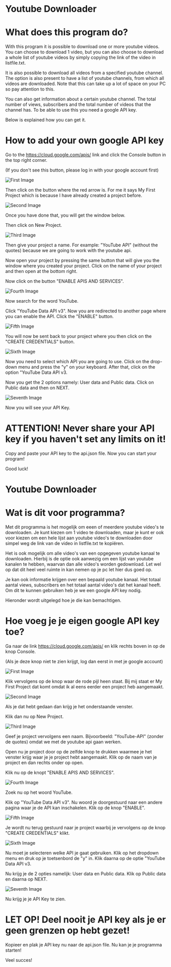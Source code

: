 # Youtube Downloader

# What does this program do?

With this program it is possible to download one or more youtube videos. You can choose to download 1 video, but you can also choose to download a whole list of youtube videos by simply copying the link of the video in listfile.txt.

It is also possible to download all videos from a specified youtube channel. The option is also present to have a list of youtube channels, from which all videos are downloaded. Note that this can take up a lot of space on your PC so pay attention to this.

You can also get information about a certain youtube channel. The total number of views, subscribers and the total number of videos that the channel has. To be able to use this you need a google API key.

Below is explained how you can get it.

# How to add your own google API key

Go to the https://cloud.google.com/apis/ link and click the Console button in the top right corner.

(If you don't see this button, please log in with your google account first)

![First Image](/images/firstimage.png)

Then click on the button where the red arrow is. For me it says My First Project which is because I have already created a project before.

![Second Image](/images/secondimage.png)

Once you have done that, you will get the window below.

Then click on New Project.

![Third Image](/images/thirdimage.png)

Then give your project a name. For example: "YouTube API" (without the quotes) because we are going to work with the youtube api.

Now open your project by pressing the same button that will give you the window where you created your project. Click on the name of your project and then open at the bottom right.

Now click on the button "ENABLE APIS AND SERVICES".

![Fourth Image](/images/fourthimage.png)

Now search for the word YouTube.

Click "YouTube Data API v3". Now you are redirected to another page where you can enable the API. Click the "ENABLE" button.

![Fifth Image](/images/fifthimage.png)

You will now be sent back to your project where you then click on the "CREATE CREDENTIALS" button.

![Sixth Image](/images/sixthimage.png)

Now you need to select which API you are going to use. Click on the drop-down menu and press the "y" on your keyboard. After that, click on the option "YouTube Data API v3.

Now you get the 2 options namely: User data and Public data. Click on Public data and then on NEXT.

![Seventh Image](/images/seventhimage.png)

Now you will see your API Key.

# ATTENTION! Never share your API key if you haven't set any limits on it!

Copy and paste your API key to the api.json file. Now you can start your program!

Good luck!

# Youtube Downloader
 
# Wat is dit voor programma?

Met dit programma is het mogelijk om eeen of meerdere youtube video's te downloaden. Je kunt kiezen om 1 video te downloaden, maar je kunt er ook voor kiezen om een hele lijst aan youtube video's te downloaden door simpel weg de link van de video in listfile.txt te kopiëren.

Het is ook mogelijk om alle video's van een opgegeven youtube kanaal te downloaden. Hierbij is de optie ook aanwezig om een lijst van youtube kanalen te hebben, waarvan dan alle video's worden gedownload. Let wel op dat dit heel veel ruimte in kan nemen op je pc let hier dus goed op.

Je kan ook informatie krijgen over een bepaald youtube kanaal. Het totaal aantal views, subscribers en het totaal aantal video's dat het kanaal heeft. Om dit te kunnen gebruiken heb je we een google API key nodig.

Hieronder wordt uitgelegd hoe je die kan bemachtigen.

# Hoe voeg je je eigen google API key toe?

Ga naar de link https://cloud.google.com/apis/ en klik rechts boven in op de knop Console.

(Als je deze knop niet te zien krijgt, log dan eerst in met je google account)

![First Image](/images/firstimage.png)

Klik vervolgens op de knop waar de rode pijl heen staat. Bij mij staat er My First Project dat komt omdat ik al eens eerder een project heb aangemaakt.

![Second Image](/images/secondimage.png)

Als je dat hebt gedaan dan krijg je het onderstaande venster.

Klik dan nu op New Project.

![Third Image](/images/thirdimage.png)

Geef je project vervolgens een naam. Bijvoorbeeld: "YouTube-API" (zonder de quotes) omdat we met de youtube api gaan werken.

Open nu je project door op de zelfde knop te drukken waarmee je het venster krijg waar je je project hebt aangemaakt. Klik op de naam van je project en dan rechts onder op open.

Klik nu op de knopt "ENABLE APIS AND SERVICES".

![Fourth Image](/images/fourthimage.png)

Zoek nu op het woord YouTube.

Klik op "YouTube Data API v3". Nu woord je doorgestuurd naar een andere pagina waar je de API kan inschakelen. Klik op de knop "ENABLE".

![Fifth Image](/images/fifthimage.png)

Je wordt nu terug gestuurd naar je project waarbij je vervolgens op de knop "CREATE CREDENTIALS" klikt.

![Sixth Image](/images/sixthimage.png)

Nu moet je selecteren welke API je gaat gebruiken. Klik op het dropdown menu en druk op je toetsenbord de "y" in. Klik daarna op de optie "YouTube Data API v3.

Nu krijg je de 2 opties namelijk: User data en Public data. Klik op Public data en daarna op NEXT.

![Seventh Image](/images/seventhimage.png)

Nu krijg je je API Key te zien.

# LET OP! Deel nooit je API key als je er geen grenzen op hebt gezet!

Kopieer en plak je API key nu naar de api.json file. Nu kan je je programma starten!

Veel succes!